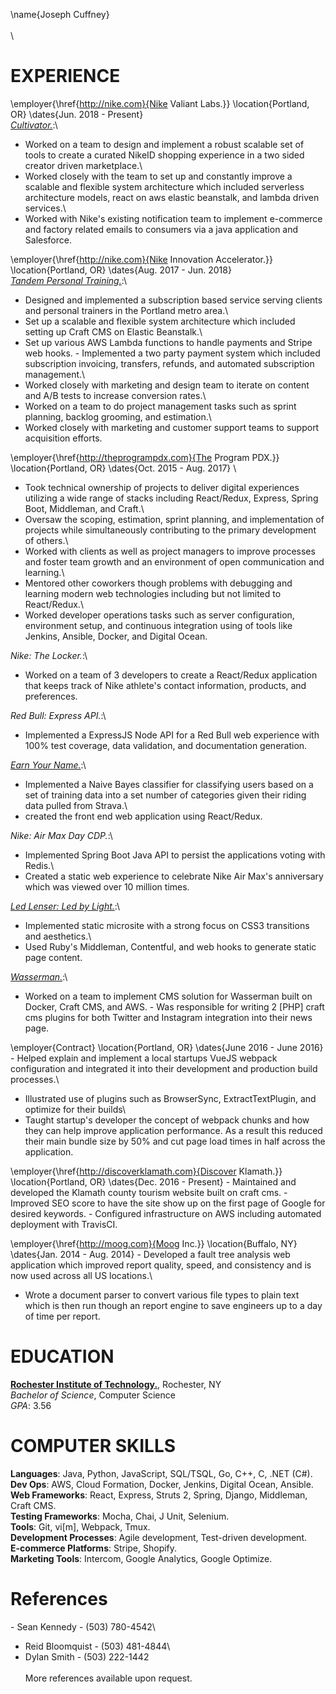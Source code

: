 \name{Joseph Cuffney}
\
\
\

EXPERIENCE
==========

\employer{\href{http://nike.com}{Nike Valiant Labs.}}
\location{Portland, OR}
\dates{Jun. 2018 - Present}
\
*[Cultivator.](https://wearecultivator.com)*:\
- Worked on a team to design and implement a robust scalable set of
tools to create a curated NikeID shopping experience in a two sided
creator driven marketplace.\
- Worked closely with the team to set up and constantly improve a
scalable and flexible system architecture which included serverless
architecture models, react on aws elastic beanstalk, and lambda driven
services.\
- Worked with Nike's existing notification team to implement e-commerce
and factory related emails to consumers via a java application and
Salesforce.

\employer{\href{http://nike.com}{Nike Innovation Accelerator.}}
\location{Portland, OR}
\dates{Aug. 2017 - Jun. 2018}
\
*[Tandem Personal Training.](https://traintandem.com)*:\
- Designed and implemented a subscription based service serving clients
and personal trainers in the Portland metro area.\
- Set up a scalable and flexible system architecture which included
setting up Craft CMS on Elastic Beanstalk.\
- Set up various AWS Lambda functions to handle payments and Stripe web
hooks. - Implemented a two party payment system which included
subscription invoicing, transfers, refunds, and automated subscription
management.\
- Worked closely with marketing and design team to iterate on content
and A/B tests to increase conversion rates.\
- Worked on a team to do project management tasks such as sprint
planning, backlog grooming, and estimation.\
- Worked closely with marketing and customer support teams to support
acquisition efforts.

\employer{\href{http://theprogrampdx.com}{The Program PDX.}}
\location{Portland, OR}
\dates{Oct. 2015 - Aug. 2017}
\
- Took technical ownership of projects to deliver digital experiences
utilizing a wide range of stacks including React/Redux, Express, Spring
Boot, Middleman, and Craft.\
- Oversaw the scoping, estimation, sprint planning, and implementation
of projects while simultaneously contributing to the primary development
of others.\
- Worked with clients as well as project managers to improve processes
and foster team growth and an environment of open communication and
learning.\
- Mentored other coworkers though problems with debugging and learning
modern web technologies including but not limited to React/Redux.\
- Worked developer operations tasks such as server configuration,
environment setup, and continuous integration using of tools like
Jenkins, Ansible, Docker, and Digital Ocean.

*Nike: The Locker.*:\
- Worked on a team of 3 developers to create a React/Redux application
that keeps track of Nike athlete's contact information, products, and
preferences.

*Red Bull: Express API.*:\
- Implemented a ExpressJS Node API for a Red Bull web experience with
100% test coverage, data validation, and documentation generation.

*[Earn Your Name.](http://earnyour.name/)*:\
- Implemented a Naive Bayes classifier for classifying users based on a
set of training data into a set number of categories given their riding
data pulled from Strava.\
- created the front end web application using React/Redux.

*Nike: Air Max Day CDP.*:\
- Implemented Spring Boot Java API to persist the applications voting
with Redis.\
- Created a static web experience to celebrate Nike Air Max's
anniversary which was viewed over 10 million times.

*[Led Lenser: Led by
Light.](https://www.ledlenserusa.com/ledbylight.html)*:\
- Implemented static microsite with a strong focus on CSS3 transitions
and aesthetics.\
- Used Ruby's Middleman, Contentful, and web hooks to generate static
page content.

*[Wasserman.](https://www.http://www.teamwass.com/)*:\
- Worked on a team to implement CMS solution for Wasserman built on
Docker, Craft CMS, and AWS. - Was responsible for writing 2 \[PHP\]
craft cms plugins for both Twitter and Instagram integration into their
news page.

\employer{Contract}
\location{Portland, OR}
\dates{June 2016 - June 2016}
\- Helped explain and implement a local startups VueJS webpack
configuration and integrated it into their development and production
build processes.\
- Illustrated use of plugins such as BrowserSync, ExtractTextPlugin, and
optimize for their builds\
- Taught startup's developer the concept of webpack chunks and how they
can help improve application performance. As a result this reduced their
main bundle size by 50% and cut page load times in half across the
application.

\employer{\href{http://discoverklamath.com}{Discover Klamath.}}
\location{Portland, OR}
\dates{Dec. 2016 - Present}
\- Maintained and developed the Klamath county tourism website built on
craft cms. - Improved SEO score to have the site show up on the first
page of Google for desired keywords. - Configured infrastructure on AWS
including automated deployment with TravisCI.

\employer{\href{http://moog.com}{Moog Inc.}}
\location{Buffalo, NY}
\dates{Jan. 2014 - Aug. 2014}
\- Developed a fault tree analysis web application which improved report
quality, speed, and consistency and is now used across all US
locations.\
- Wrote a document parser to convert various file types to plain text
which is then run though an report engine to save engineers up to a day
of time per report.

EDUCATION
=========

**[Rochester Institute of Technology.](https://rit.edu)**, Rochester,
NY\
*Bachelor of Science*, Computer Science\
*GPA*: 3.56

COMPUTER SKILLS
===============

**Languages**: Java, Python, JavaScript, SQL/TSQL, Go, C++, C, .NET
(C\#).\
**Dev Ops**: AWS, Cloud Formation, Docker, Jenkins, Digital Ocean,
Ansible.\
**Web Frameworks**: React, Express, Struts 2, Spring, Django, Middleman,
Craft CMS.\
**Testing Frameworks**: Mocha, Chai, J Unit, Selenium.\
**Tools**: Git, vi\[m\], Webpack, Tmux.\
**Development Processes**: Agile development, Test-driven development.\
**E-commerce Platforms**: Stripe, Shopify.\
**Marketing Tools**: Intercom, Google Analytics, Google Optimize.

References
==========

\- Sean Kennedy - (503) 780-4542\
- Reid Bloomquist - (503) 481-4844\
- Dylan Smith - (503) 222-1442\
\
More references available upon request.
